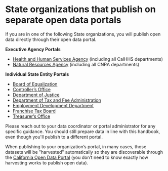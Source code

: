# State organizations that publish on separate open data portals

If you are in one of the following State organizations, you will publish open data directly through their open data portal.

**Executive Agency Portals**

* [Health and Human Services Agency](https://data.chhs.ca.gov) (including all CalHHS departments)
* [Natural Resources Agency](https://data.cnra.ca.gov) (including all CNRA departments)

**Individual State Entity Portals**

* [Board of Equalization](https://www.boe.ca.gov/dataportal/)
* [Controller’s Office](https://bythenumbers.sco.ca.gov/browse)
* [Department of Justice](https://openjustice.doj.ca.gov/data)
* [Department of Tax and Fee Administration](https://www.cdtfa.ca.gov/DataPortal/index.htm)
* [Employment Development Department](https://data.edd.ca.gov)
* [Franchise Tax Board](https://data.ftb.ca.gov)
* [Treasurer’s Office](https://debtwatch.treasurer.ca.gov)

Please reach out to your data coordinator or portal administrator for any specific guidance. You should still prepare data in line with this handbook, even though you'll publish to a different portal.

When publishing to your organization’s portal, in many cases, those datasets will be "harvested" automatically so they are discoverable through the [California Open Data Portal](https://data.ca.gov) (you don’t need to know exactly how harvesting works to publish open data).
